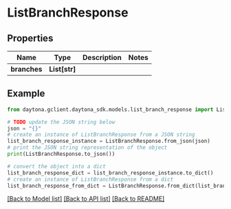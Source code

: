 # ListBranchResponse


## Properties

Name | Type | Description | Notes
------------ | ------------- | ------------- | -------------
**branches** | **List[str]** |  | 

## Example

```python
from daytona.gclient.daytona_sdk.models.list_branch_response import ListBranchResponse

# TODO update the JSON string below
json = "{}"
# create an instance of ListBranchResponse from a JSON string
list_branch_response_instance = ListBranchResponse.from_json(json)
# print the JSON string representation of the object
print(ListBranchResponse.to_json())

# convert the object into a dict
list_branch_response_dict = list_branch_response_instance.to_dict()
# create an instance of ListBranchResponse from a dict
list_branch_response_from_dict = ListBranchResponse.from_dict(list_branch_response_dict)
```
[[Back to Model list]](../README.md#documentation-for-models) [[Back to API list]](../README.md#documentation-for-api-endpoints) [[Back to README]](../README.md)


